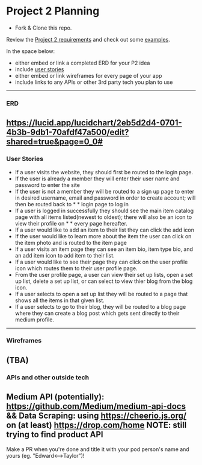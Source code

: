 # Project 2 Planning

* Fork & Clone this repo.

Review the [Project 2 requirements](https://tmdarneille.gitbook.io/seirfx/11-projects/project-2#project-feedback-evaluation) and check out some [examples](https://tmdarneille.gitbook.io/seirfx/11-projects/past-projects/project2).

In the space below:
* either embed or link a completed ERD for your P2 idea
* include [user stories](https://revelry.co/user-stories-that-dont-suck/)
* either embed or link wireframes for every page of your app
* include links to any APIs or other 3rd party tech you plan to use

----------------------------------------------------------
### ERD
https://lucid.app/lucidchart/2eb5d2d4-0701-4b3b-9db1-70afdf47a500/edit?shared=true&page=0_0#
----------------------------------------------------------
### User Stories
* If a user visits the website, they should first be routed to the login page. 
* If the user is already a member they will enter their user name and password to enter the site
* If the user is not a member they will be routed to a sign up page to enter in desired username, email and password in order to create account; will then be routed back to * *   login page to log in
* If a user is logged in successfully they should see the main item catalog page with all items listed(newest to oldest); there will also be an icon to view their profile on * *   every page hereafter.
* If a user would like to add an item to their list they can click the add icon
* If the user would like to learn more about the item the user can click on the item photo and is routed to the item page
* If a user visits an item page they can see an item bio, item type bio, and an add item icon to add item to their list.
* If a user would like to see their page they can click on the user profile icon which routes them to their user profile page.
* From the user profile page, a user can view their set up lists, open a set up list, delete a set up list, or can select to view thier blog from the blog icon.
* If a user selects to open a set up list they will be routed to a page that shows all the items in that given list.
* If a user selects to go to their blog, they will be routed to a blog page where they can create a blog post which gets sent directly to their medium profile. 
----------------------------------------------------------
### Wireframes
(TBA)
----------------------------------------------------------
### APIs and other outside tech
Medium API (potentially): https://github.com/Medium/medium-api-docs && Data Scraping: using https://cheerio.js.org/ on (at least) https://drop.com/home NOTE: still trying to find product API
----------------------------------------------------------

Make a PR when you're done and title it with your pod person's name and yours (eg. "Edward<-->Taylor")!
